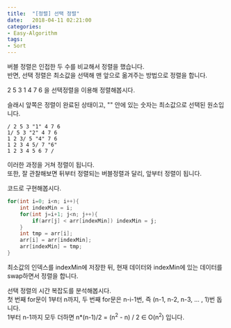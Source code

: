```yaml
---
title:  "[정렬] 선택 정렬"
date:   2018-04-11 02:21:00
categories:
- Easy-Algorithm
tags:
- Sort
---
```


버블 정렬은 인접한 두 수를 비교해서 정렬을 했습니다.<br>
반면, 선택 정렬은 최소값을 선택해 맨 앞으로 옮겨주는 방법으로 정렬을 합니다.

2 5 3 1 4 7 6 을 선택정렬을 이용해 정렬해봅시다.

슬래시 앞쪽은 정렬이 완료된 상태이고, "" 안에 있는 숫자는 최소값으로 선택된 원소입니다.
```
/ 2 5 3 "1" 4 7 6
1/ 5 3 "2" 4 7 6
1 2 3/ 5 "4" 7 6
1 2 3 4 5/ 7 "6"
1 2 3 4 5 6 7 /
```
이러한 과정을 거쳐 정렬이 됩니다.<br>
또한, 잘 관찰해보면 뒤부터 정렬되는 버블정렬과 달리, 앞부터 정렬이 됩니다.

코드로 구현해봅시다.
```cpp
for(int i=0; i<n; i++){
    int indexMin = i;
    for(int j=i+1; j<n; j++){
        if(arr[j] < arr[indexMin]) indexMin = j;
    }
    int tmp = arr[i];
    arr[i] = arr[indexMin];
    arr[indexMin] = tmp;
}
```

최소값의 인덱스를 indexMin에 저장한 뒤, 현재 데이터와 indexMin에 있는 데이터를 swap하면서 정렬을 합니다.

선택 정렬의 시간 복잡도를 분석해봅시다.<br>
첫 번째 for문이 1부터 n까지, 두 번째 for문은 n-i-1번, 즉 (n-1, n-2, n-3, ... , 1)번 돕니다.<br>
1부터 n-1까지 모두 더하면 n*(n-1)/2 = (n<sup>2</sup> - n) / 2 ∈ O(n<sup>2</sup>) 입니다.
